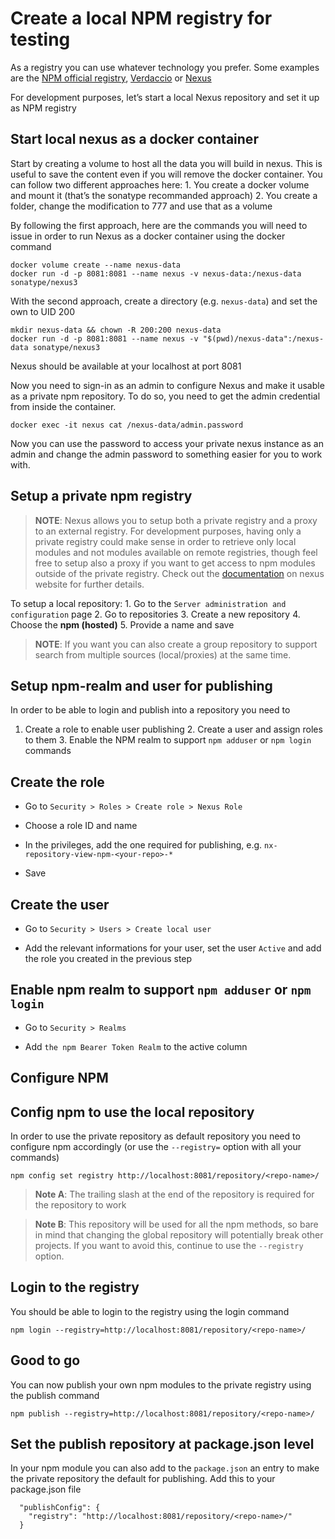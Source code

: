 # Create a local NPM registry for testing

As a registry you can use whatever technology you prefer. Some examples
are the [NPM official registry](https://npmjs.com),
[Verdaccio](https://github.com/verdaccio/verdaccio) or
[Nexus](https://github.com/sonatype/nexus-public)

For development purposes, let’s start a local Nexus repository and set
it up as NPM registry

## Start local nexus as a docker container

Start by creating a volume to host all the data you will build in nexus.
This is useful to save the content even if you will remove the docker
container. You can follow two different approaches here: 1. You create a
docker volume and mount it (that’s the sonatype recommanded approach) 2.
You create a folder, change the modification to 777 and use that as a
volume

By following the first approach, here are the commands you will need to
issue in order to run Nexus as a docker container using the docker
command

    docker volume create --name nexus-data
    docker run -d -p 8081:8081 --name nexus -v nexus-data:/nexus-data sonatype/nexus3

With the second approach, create a directory (e.g. `nexus-data`) and set
the own to UID 200

    mkdir nexus-data && chown -R 200:200 nexus-data
    docker run -d -p 8081:8081 --name nexus -v "$(pwd)/nexus-data":/nexus-data sonatype/nexus3

Nexus should be available at your localhost at port 8081

Now you need to sign-in as an admin to configure Nexus and make it
usable as a private npm repository. To do so, you need to get the admin
credential from inside the container.

    docker exec -it nexus cat /nexus-data/admin.password

Now you can use the password to access your private nexus instance as an
admin and change the admin password to something easier for you to work
with.

## Setup a private npm registry

> **NOTE**: Nexus allows you to setup both a private registry and a
> proxy to an external registry. For development purposes, having only a
> private registry could make sense in order to retrieve only local
> modules and not modules available on remote registries, though feel
> free to setup also a proxy if you want to get access to npm modules
> outside of the private registry. Check out the
> [documentation](https://help.sonatype.com/repomanager3/formats/npm-registry==NpmRegistry-ProxyingnpmRegistries)
> on nexus website for further details.

To setup a local repository: 1. Go to the
`Server administration and configuration` page 2. Go to repositories 3.
Create a new repository 4. Choose the **npm (hosted)** 5. Provide a name
and save

> **NOTE**: If you want you can also create a group repository to
> support search from multiple sources (local/proxies) at the same time.

## Setup npm-realm and user for publishing

In order to be able to login and publish into a repository you need to
1. Create a role to enable user publishing 2. Create a user and assign
roles to them 3. Enable the NPM realm to support `npm adduser` or
`npm login` commands

## Create the role

-   Go to `Security > Roles > Create role > Nexus Role`

-   Choose a role ID and name

-   In the privileges, add the one required for publishing, e.g.
    `nx-repository-view-npm-<your-repo>-*`

-   Save

## Create the user

-   Go to `Security > Users > Create local user`

-   Add the relevant informations for your user, set the user `Active`
    and add the role you created in the previous step

## Enable npm realm to support `npm adduser` or `npm login`

-   Go to `Security > Realms`

-   Add `the npm Bearer Token Realm` to the active column

## Configure NPM

## Config npm to use the local repository

In order to use the private repository as default repository you need to
configure npm accordingly (or use the `--registry=` option with all your
commands)

    npm config set registry http://localhost:8081/repository/<repo-name>/

> **Note A**: The trailing slash at the end of the repository is
> required for the repository to work

> **Note B**: This repository will be used for all the npm methods, so
> bare in mind that changing the global repository will potentially
> break other projects. If you want to avoid this, continue to use the
> `--registry` option.

## Login to the registry

You should be able to login to the registry using the login command

    npm login --registry=http://localhost:8081/repository/<repo-name>/

## Good to go

You can now publish your own npm modules to the private registry using
the publish command

    npm publish --registry=http://localhost:8081/repository/<repo-name>/

## Set the publish repository at package.json level

In your npm module you can also add to the `package.json` an entry to
make the private repository the default for publishing. Add this to your
package.json file

      "publishConfig": {
        "registry": "http://localhost:8081/repository/<repo-name>/"
      }
